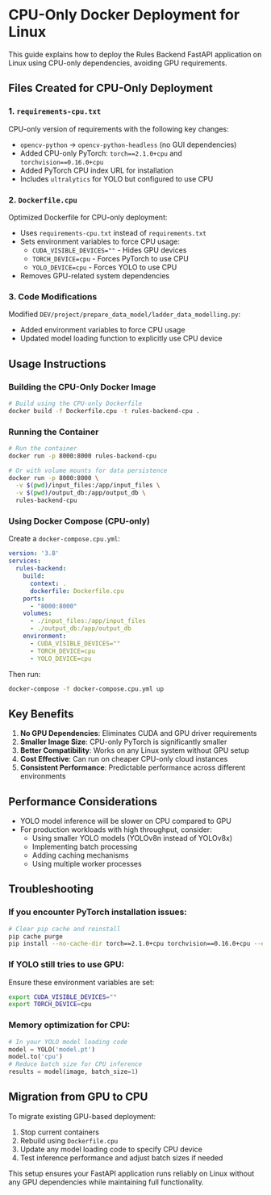 # CPU-Only Docker Deployment for Linux

This guide explains how to deploy the Rules Backend FastAPI application on Linux using CPU-only dependencies, avoiding GPU requirements.

## Files Created for CPU-Only Deployment

### 1. `requirements-cpu.txt`
CPU-only version of requirements with the following key changes:
- `opencv-python` → `opencv-python-headless` (no GUI dependencies)
- Added CPU-only PyTorch: `torch==2.1.0+cpu` and `torchvision==0.16.0+cpu`
- Added PyTorch CPU index URL for installation
- Includes `ultralytics` for YOLO but configured to use CPU

### 2. `Dockerfile.cpu`
Optimized Dockerfile for CPU-only deployment:
- Uses `requirements-cpu.txt` instead of `requirements.txt`
- Sets environment variables to force CPU usage:
  - `CUDA_VISIBLE_DEVICES=""` - Hides GPU devices
  - `TORCH_DEVICE=cpu` - Forces PyTorch to use CPU
  - `YOLO_DEVICE=cpu` - Forces YOLO to use CPU
- Removes GPU-related system dependencies

### 3. Code Modifications
Modified `DEV/project/prepare_data_model/ladder_data_modelling.py`:
- Added environment variables to force CPU usage
- Updated model loading function to explicitly use CPU device

## Usage Instructions

### Building the CPU-Only Docker Image
```bash
# Build using the CPU-only Dockerfile
docker build -f Dockerfile.cpu -t rules-backend-cpu .
```

### Running the Container
```bash
# Run the container
docker run -p 8000:8000 rules-backend-cpu

# Or with volume mounts for data persistence
docker run -p 8000:8000 \
  -v $(pwd)/input_files:/app/input_files \
  -v $(pwd)/output_db:/app/output_db \
  rules-backend-cpu
```

### Using Docker Compose (CPU-only)
Create a `docker-compose.cpu.yml`:
```yaml
version: '3.8'
services:
  rules-backend:
    build:
      context: .
      dockerfile: Dockerfile.cpu
    ports:
      - "8000:8000"
    volumes:
      - ./input_files:/app/input_files
      - ./output_db:/app/output_db
    environment:
      - CUDA_VISIBLE_DEVICES=""
      - TORCH_DEVICE=cpu
      - YOLO_DEVICE=cpu
```

Then run:
```bash
docker-compose -f docker-compose.cpu.yml up
```

## Key Benefits

1. **No GPU Dependencies**: Eliminates CUDA and GPU driver requirements
2. **Smaller Image Size**: CPU-only PyTorch is significantly smaller
3. **Better Compatibility**: Works on any Linux system without GPU setup
4. **Cost Effective**: Can run on cheaper CPU-only cloud instances
5. **Consistent Performance**: Predictable performance across different environments

## Performance Considerations

- YOLO model inference will be slower on CPU compared to GPU
- For production workloads with high throughput, consider:
  - Using smaller YOLO models (YOLOv8n instead of YOLOv8x)
  - Implementing batch processing
  - Adding caching mechanisms
  - Using multiple worker processes

## Troubleshooting

### If you encounter PyTorch installation issues:
```bash
# Clear pip cache and reinstall
pip cache purge
pip install --no-cache-dir torch==2.1.0+cpu torchvision==0.16.0+cpu --extra-index-url https://download.pytorch.org/whl/cpu
```

### If YOLO still tries to use GPU:
Ensure these environment variables are set:
```bash
export CUDA_VISIBLE_DEVICES=""
export TORCH_DEVICE=cpu
```

### Memory optimization for CPU:
```python
# In your YOLO model loading code
model = YOLO('model.pt')
model.to('cpu')
# Reduce batch size for CPU inference
results = model(image, batch_size=1)
```

## Migration from GPU to CPU

To migrate existing GPU-based deployment:
1. Stop current containers
2. Rebuild using `Dockerfile.cpu`
3. Update any model loading code to specify CPU device
4. Test inference performance and adjust batch sizes if needed

This setup ensures your FastAPI application runs reliably on Linux without any GPU dependencies while maintaining full functionality.